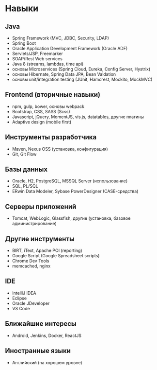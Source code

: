 # Навыки

## Java
- Spring Framework (MVC, JDBC, Security, LDAP)
- Spring Boot
- Oracle Application Development Framework (Oracle ADF)
- Servlets/JSP, Freemarker
- SOAP/Rest Web services
- Java 8 (streams, lambdas, time api)
- основы Microservices (Spring Cloud, Eureka, Config Server, Hystrix)
- основы Hibernate, Spring Data JPA, Bean Valdation
- основы unit/integration testing (JUnit, Hamcrest, Mockito, MockMVC)

## Frontend (вторичные навыки)
- npm, gulp, bower, основы webpack
- Bootstrap, CSS, SASS (Scss)
- Javascript, jQuery, MomentJS, vis.js, datatables, другие плагины
- Adaptive design (mobile first)

## Инструменты разработчика
- Maven, Nexus OSS (установка, конфигурация)
- Git, Git Flow

## Базы данных
- Oracle, H2, PostgreSQL, MSSQL Server (использование)
- SQL, PL/SQL
- ERwin Data Modeler, Sybase PowerDesigner (CASE-средства)

## Серверы приложений
- Tomcat, WebLogic, Glassfish, другие (установка, базовое администрирование)

## Другие инструменты
- BIRT, iText, Apache POI (reporting)
- Google Script (Google Spreadsheet scripts)
- Chrome Dev Tools
- memcached, nginx

## IDE
- IntelliJ IDEA
- Eclipse
- Oracle JDeveloper
- VS Code

## Ближайшие интересы
- Android, Jenkins, Docker, ReactJS

## Иностранные языки
- Английский (на хорошем уровне)